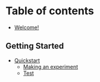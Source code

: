 # Table of contents

* [Welcome!](README.md)

## Getting Started

* [Quickstart](getting-started/quickstart/README.md)
  * [Making an experiment](https://app.gitbook.com/@cbainbridge/s/pushkin-documentation/~/drafts/-M9dS__ICdNnUSFdjMcQ/getting-started/quickstart#making-an-experiment)
  * [Test](getting-started/quickstart/test.md)

